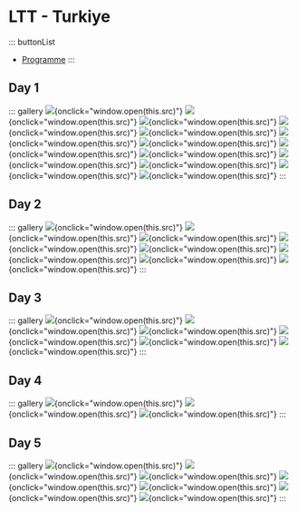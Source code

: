 # LTT - Turkiye

::: buttonList
 * [Programme](programme.docx)
:::

## Day 1

::: gallery
![](day1/1667410764956.jpg){onclick="window.open(this.src)"}
![](day1/1667410764997.jpg){onclick="window.open(this.src)"}
![](day1/1667410765017.jpg){onclick="window.open(this.src)"}
![](day1/1667410765045.jpg){onclick="window.open(this.src)"}
![](day1/1667410765061.jpg){onclick="window.open(this.src)"}
![](day1/1667410765088.jpg){onclick="window.open(this.src)"}
![](day1/1667410765116.jpg){onclick="window.open(this.src)"}
![](day1/1667410765132.jpg){onclick="window.open(this.src)"}
![](day1/1667410765148.jpg){onclick="window.open(this.src)"}
![](day1/1667410765162.jpg){onclick="window.open(this.src)"}
![](day1/1667410765176.jpg){onclick="window.open(this.src)"}
![](day1/1667410765191.jpg){onclick="window.open(this.src)"}
![](day1/1667410765204.jpg){onclick="window.open(this.src)"}
:::

## Day 2

::: gallery
![](day2/1667410660133.jpg){onclick="window.open(this.src)"}
![](day2/1667410660147.jpg){onclick="window.open(this.src)"}
![](day2/1667410660162.jpg){onclick="window.open(this.src)"}
![](day2/1667410660216.jpg){onclick="window.open(this.src)"}
![](day2/1667410660229.jpg){onclick="window.open(this.src)"}
![](day2/1667410660242.jpg){onclick="window.open(this.src)"}
![](day2/1667410660256.jpg){onclick="window.open(this.src)"}
![](day2/1667410660285.jpg){onclick="window.open(this.src)"}
:::

## Day 3

::: gallery
![](day3/1667410547384.jpg){onclick="window.open(this.src)"}
![](day3/1667410547402.jpg){onclick="window.open(this.src)"}
![](day3/1667410547420.jpg){onclick="window.open(this.src)"}
![](day3/1667410547515.jpg){onclick="window.open(this.src)"}
![](day3/1667410547612.jpg){onclick="window.open(this.src)"}
![](day3/1667410547630.jpg){onclick="window.open(this.src)"}
:::

## Day 4

::: gallery
![](day4/1667410472848.jpg){onclick="window.open(this.src)"}
![](day4/1667410472874.jpg){onclick="window.open(this.src)"}
![](day4/1667410472987.jpg){onclick="window.open(this.src)"}
:::

## Day 5

::: gallery
![](day5/1667410346197.jpg){onclick="window.open(this.src)"}
![](day5/1667410346214.jpg){onclick="window.open(this.src)"}
![](day5/1667410346233.jpg){onclick="window.open(this.src)"}
![](day5/1667410346315.jpg){onclick="window.open(this.src)"}
![](day5/1667410346332.jpg){onclick="window.open(this.src)"}
![](day5/1667410346378.jpg){onclick="window.open(this.src)"}
![](day5/1667412776938.jpg){onclick="window.open(this.src)"}
:::
